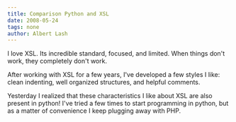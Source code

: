 ```yaml
---
title: Comparison Python and XSL
date: 2008-05-24
tags: none
author: Albert Lash
---
```

I love XSL. Its incredible standard, focused, and limited. When things don't work, they completely don't work.

After working with XSL for a few years, I've developed a few styles I like: clean indenting, well organized structures, and helpful comments.

Yesterday I realized that these characteristics I like about XSL are also present in python! I've tried a few times to start programming in python, but as a matter of convenience I keep plugging away with PHP.

